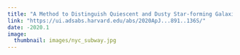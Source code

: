 ```yaml
---
title: "A Method to Distinguish Quiescent and Dusty Star-forming Galaxies with Machine Learning"
link: "https://ui.adsabs.harvard.edu/abs/2020ApJ...891..136S/"
date: -2020.1
image: 
  thumbnail: images/nyc_subway.jpg
---
```


